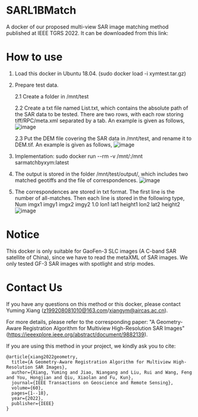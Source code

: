 # SARL1BMatch

A docker of our proposed multi-view SAR image matching method published at IEEE TGRS 2022. It can be downloaded from this link:

# How to use 
1. Load this docker in Ubuntu 18.04. (sudo docker load -i xymtest.tar.gz)
2. Prepare test data.
   
   2.1 Create a folder in /mnt/test
   
   2.2 Create a txt file named List.txt, which contains the absolute path of the SAR data to be tested. There are two rows, with each row storing tiff/RPC/meta.xml separated by a tab. An example is given as follows,
   ![image](https://github.com/xym2009/SARL1BMatch/assets/19380078/b8d83993-5d3f-4722-bcc9-291085a9da52)

   2.3 Put the DEM file covering the SAR data in /mnt/test, and rename it to DEM.tif. An example is given as follows,
   ![image](https://github.com/xym2009/SARL1BMatch/assets/19380078/94a57c94-0f00-48e8-9003-11b94170b48a)

3. Implementation: sudo docker run --rm -v /mnt/:/mnt sarmatchbyxym:latest
4. The output is stored in the folder /mnt/test/output/, which includes two matched geotiffs and the file of correspondences.
![image](https://github.com/xym2009/SARL1BMatch/assets/19380078/607b89a2-90ae-4c6d-a154-5aa8eb5bc23d)
5. The correspondences are stored in txt format. The first line is the number of all-matches. Then each line is stored in the following type,
    Num imgx1 imgy1 imgx2 imgy2 1.0 lon1 lat1 height1 lon2 lat2 height2
![image](https://github.com/xym2009/SARL1BMatch/assets/19380078/40ebb3f0-d6be-4594-a7a8-c9b6d55c930e)

# Notice
This docker is only suitable for GaoFen-3 SLC images (A C-band SAR satellite of China), since we have to read the metaXML of SAR images. We only tested GF-3 SAR images with spotlight and strip modes.

# Contact Us
If you have any questions on this method or this docker, please contact Yuming Xiang (z199208081010@163.com/xiangym@aircas.ac.cn).

For more details, please refer to the corresponding paper: "A Geometry-Aware Registration Algorithm for Multiview High-Resolution SAR Images" (https://ieeexplore.ieee.org/abstract/document/9882139).

If you are using this method in your project, we kindly ask you to cite:

    @article{xiang2022geometry,
      title={A Geometry-Aware Registration Algorithm for Multiview High-Resolution SAR Images},
      author={Xiang, Yuming and Jiao, Niangang and Liu, Rui and Wang, Feng and You, Hongjian and Qiu, Xiaolan and Fu, Kun},
      journal={IEEE Transactions on Geoscience and Remote Sensing},
      volume={60},
      pages={1--18},
      year={2022},
      publisher={IEEE}
    }

